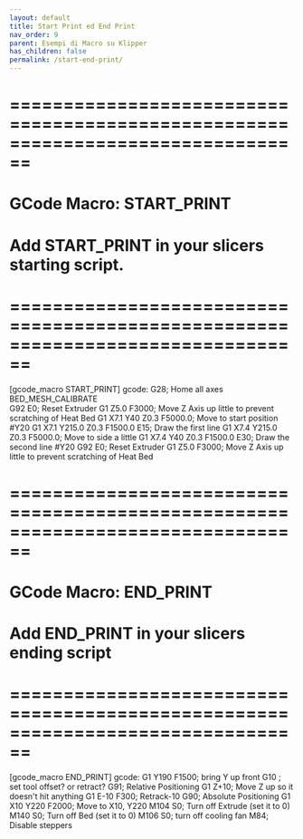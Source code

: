```yaml
---
layout: default
title: Start Print ed End Print
nav_order: 9
parent: Esempi di Macro su Klipper
has_children: false
permalink: /start-end-print/
---
```


# ================================================================================
# GCode Macro: START_PRINT
# Add START_PRINT in your slicers starting script. 
# ================================================================================
[gcode_macro START_PRINT]
gcode:
    G28; Home all axes    
    BED_MESH_CALIBRATE    
    G92 E0; Reset Extruder
    G1 Z5.0 F3000; Move Z Axis up little to prevent scratching of Heat Bed
    G1 X7.1 Y40 Z0.3 F5000.0; Move to start position #Y20
    G1 X7.1 Y215.0 Z0.3 F1500.0 E15; Draw the first line
    G1 X7.4 Y215.0 Z0.3 F5000.0; Move to side a little
    G1 X7.4 Y40 Z0.3 F1500.0 E30; Draw the second line #Y20
    G92 E0; Reset Extruder
    G1 Z5.0 F3000; Move Z Axis up little to prevent scratching of Heat Bed

# ================================================================================
# GCode Macro: END_PRINT
# Add END_PRINT in your slicers ending script
# ================================================================================
[gcode_macro END_PRINT]
gcode:
    G1 Y190 F1500; bring Y up front 
    G10 ; set tool offset?  or retract?
    G91; Relative Positioning
    G1 Z+10; Move Z up so it doesn't hit anything
    G1 E-10 F300; Retrack-10
    G90; Absolute Positioning
    G1 X10 Y220 F2000; Move to X10, Y220
    M104 S0; Turn off Extrude (set it to 0)
    M140 S0; Turn off Bed (set it to 0)
    M106 S0; turn off cooling fan
    M84; Disable steppers
